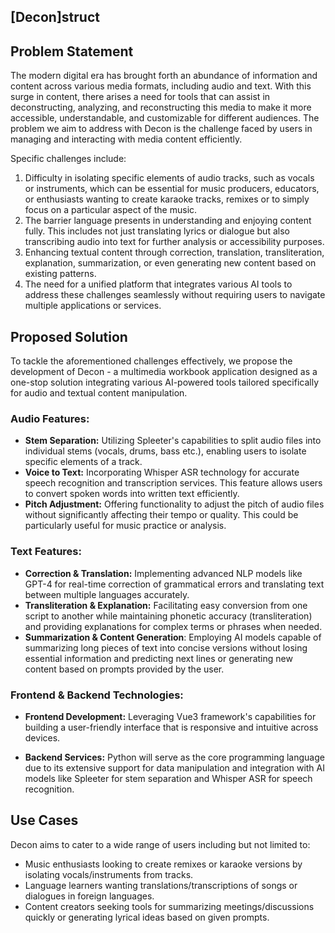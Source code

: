 ## [Decon]struct

## Problem Statement

 The modern digital era has brought forth an abundance of information and content across various media formats, including audio and text. With this surge in content, there arises a need for tools that can assist in deconstructing, analyzing, and reconstructing this media to make it more accessible, understandable, and customizable for different audiences. The problem we aim to address with Decon is the challenge faced by users in managing and interacting with media content efficiently. 

Specific challenges include:

1. Difficulty in isolating specific elements of audio tracks, such as vocals or instruments, which can be essential for music producers, educators, or enthusiasts wanting to create karaoke tracks, remixes or to simply focus on a particular aspect of the music.
2. The barrier language presents in understanding and enjoying content fully. This includes not just translating lyrics or dialogue but also transcribing audio into text for further analysis or accessibility purposes.
3. Enhancing textual content through correction, translation, transliteration, explanation, summarization, or even generating new content based on existing patterns.
4. The need for a unified platform that integrates various AI tools to address these challenges seamlessly without requiring users to navigate multiple applications or services.

## Proposed Solution

To tackle the aforementioned challenges effectively, we propose the development of Decon - a multimedia workbook application designed as a one-stop solution integrating various AI-powered tools tailored specifically for audio and textual content manipulation.

### Audio Features:

- **Stem Separation:** Utilizing Spleeter's capabilities to split audio files into individual stems (vocals, drums, bass etc.), enabling users to isolate specific elements of a track.
- **Voice to Text:** Incorporating Whisper ASR technology for accurate speech recognition and transcription services. This feature allows users to convert spoken words into written text efficiently.
- **Pitch Adjustment:** Offering functionality to adjust the pitch of audio files without significantly affecting their tempo or quality. This could be particularly useful for music practice or analysis.

### Text Features:

- **Correction & Translation:** Implementing advanced NLP models like GPT-4 for real-time correction of grammatical errors and translating text between multiple languages accurately.
- **Transliteration & Explanation:** Facilitating easy conversion from one script to another while maintaining phonetic accuracy (transliteration) and providing explanations for complex terms or phrases when needed.
- **Summarization & Content Generation**: Employing AI models capable of summarizing long pieces of text into concise versions without losing essential information and predicting next lines or generating new content based on prompts provided by the user.

### Frontend & Backend Technologies:

- **Frontend Development:** Leveraging Vue3 framework's capabilities for building a user-friendly interface that is responsive and intuitive across devices.
  
- **Backend Services:** Python will serve as the core programming language due to its extensive support for data manipulation and integration with AI models like Spleeter for stem separation and Whisper ASR for speech recognition.

## Use Cases

Decon aims to cater to a wide range of users including but not limited to:

- Music enthusiasts looking to create remixes or karaoke versions by isolating vocals/instruments from tracks.
- Language learners wanting translations/transcriptions of songs or dialogues in foreign languages.
- Content creators seeking tools for summarizing meetings/discussions quickly or generating lyrical ideas based on given prompts.
  
